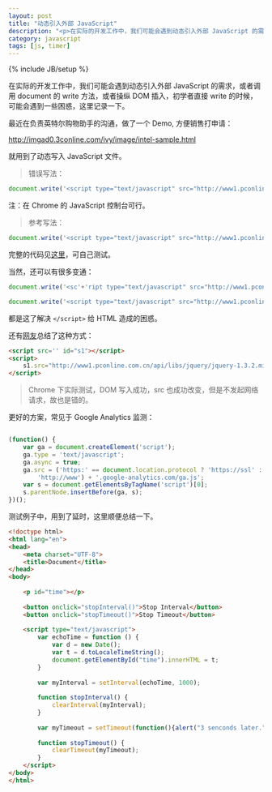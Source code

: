 ```yaml
---
layout: post
title: "动态引入外部 JavaScript"
description: "<p>在实际的开发工作中，我们可能会遇到动态引入外部 JavaScript 的需求，或者调用 document 的 write 方法，或者操纵 DOM 插入，初学者直接 write 的时候，可能会遇到一些困惑，这里记录一下。</p>"
category: javascript
tags: [js, timer]
---
```

{% include JB/setup %}

在实际的开发工作中，我们可能会遇到动态引入外部 JavaScript 的需求，或者调用 document 的 write 方法，或者操纵 DOM 插入，初学者直接 write 的时候，可能会遇到一些困惑，这里记录一下。

最近在负责英特尔购物助手的沟通，做了一个 Demo, 方便销售打申请：

<http://imgad0.3conline.com/ivy/image/intel-sample.html>

就用到了动态写入 JavaScript 文件。

<blockquote class="warning">	
错误写法：
</blockquote>

```javascript
document.write('<script type="text/javascript" src="http://www1.pconline.com.cn/api/libs/jquery/jquery-1.3.2.min.js"></script>');
```
注：在 Chrome 的 JavaScript 控制台可行。

>参考写法：

```javascript
document.write('<script type="text/javascript" src="http://www1.pconline.com.cn/api/libs/jquery/jquery-1.7.2.min.js" charset="utf-8"><' + '/script>');
 ```

完整的代码见[这里](https://gist.github.com/chenzixin/5432945)，可自己测试。

当然，还可以有很多变通：

```javascript
document.write('<sc'+'ript type="text/javascript" src="http://www1.pconline.com.cn/api/libs/jquery/jquery-1.3.2.min.js"></scri'+'pt>');

document.write('<script type="text/javascript" src="http://www1.pconline.com.cn/api/libs/jquery/jquery-1.3.2.min.js"><\/script>');
```

都是这了解决 `</script>` 给 HTML 造成的困惑。

还有[网友](http://ntt.cc/2008/02/10/4-ways-to-dynamically-load-external-javascriptwith-source.html)总结了这种方式：

```html
<script src='' id="s1"></script>
<script>
	s1.src="http://www1.pconline.com.cn/api/libs/jquery/jquery-1.3.2.min.js"
</script>
```

<blockquote class="warning">
Chrome 下实际测试，DOM 写入成功，src 也成功改变，但是不发起网络请求，故也是错的。
</blockquote>

更好的方案，常见于 Google Analytics 监测：

```javascript

(function() {
    var ga = document.createElement('script');
    ga.type = 'text/javascript';
    ga.async = true;
    ga.src = ('https:' == document.location.protocol ? 'https://ssl' :
        'http://www') + '.google-analytics.com/ga.js';
    var s = document.getElementsByTagName('script')[0];
    s.parentNode.insertBefore(ga, s);
})();
```

测试例子中，用到了延时，这里顺便总结一下。

```html
<!doctype html>
<html lang="en">
<head>
    <meta charset="UTF-8">
    <title>Document</title>
</head>
<body>
 
    <p id="time"></p>
 
    <button onclick="stopInterval()">Stop Interval</button>
    <button onclick="stopTimeout()">Stop Timeout</button>
 
    <script type="text/javascript">
        var echoTime = function () {
	        var d = new Date();
	        var t = d.toLocaleTimeString();
	        document.getElementById("time").innerHTML = t;
        }
 
        var myInterval = setInterval(echoTime, 1000);
 
        function stopInterval() {
            clearInterval(myInterval);
        }
 
        var myTimeout = setTimeout(function(){alert("3 senconds later.")},3000);
 
        function stopTimeout() {
            clearTimeout(myTimeout);
        }
    </script>
</body>
</html>
```






